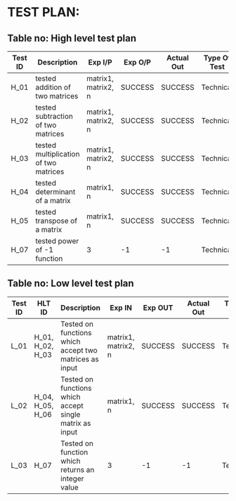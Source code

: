 # TEST PLAN:

## Table no: High level test plan

| **Test ID** | **Description**                                              | **Exp I/P** | **Exp O/P** | **Actual Out** |**Type Of Test**  |    
|-------------|--------------------------------------------------------------|------------|-------------|----------------|------------------|
|  H_01       |tested addition of two matrices|  matrix1, matrix2, n| SUCCESS|SUCCESS|Technical |
|  H_02       |tested subtraction of two matrices|  matrix1, matrix2, n|SUCCESS|SUCCESS|Technical   |
|  H_03       |tested multiplication of two matrices|  matrix1, matrix2, n|SUCCESS|SUCCESS|Technical |
|  H_04       |tested determinant of a matrix|  matrix1, n|SUCCESS|SUCCESS|Technical |
|  H_05       |tested transpose of a matrix|  matrix1, n|SUCCESS|SUCCESS|Technical |
|  H_07       |tested power of -1 function| 3|-1|-1|Technical |



## Table no: Low level test plan

| **Test ID** | **HLT ID** |**Description**                                              | **Exp IN** | **Exp OUT** | **Actual Out** |**Type Of Test**  |    
|-------------|------------|--------------------------------------------------------------|------------|-------------|----------------|------------------|
|  L_01       | H_01, H_02, H_03|Tested on functions which accept two matrices as input|  matrix1, matrix2, n |SUCCESS|SUCCESS |Technical |
|  L_02       | H_04, H_05, H_06|Tested on functions which accept single matrix as input|  matrix1, n |SUCCESS|SUCCESS |Technical |
|  L_03       | H_07|Tested on function which returns an integer value|  3  |-1|-1|Technical |
